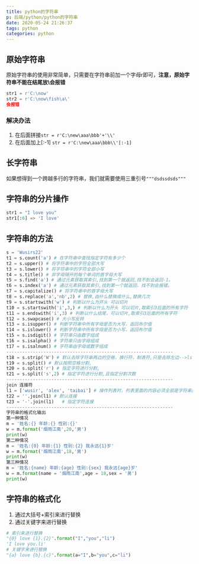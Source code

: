 ```yaml
---
title: python的字符串
p: 后端/python/python的字符串
date: 2020-05-24 21:26:37
tags: python
categories: python
---
```

## 原始字符串

原始字符串的使用非常简单，只需要在字符串前加一个字母r即可，**注意，原始字符串不能在结尾放\会报错**

```python
str1 = r'C:\now'
str2 = r'C:\now\fish\a\'
会报错
```

### 解决办法

1. 在后面拼接`str = r'C:\new\aaa\bbb'+'\\'`
2. 在后面加上[:-1] `str = r'C:\new\aaa\bbb\\'[:-1]`

## 长字符串

如果想得到一个跨越多行的字符串，我们就需要使用三重引号`"""dsdssdsds"""`

## 字符串的分片操作

```python
str1 = "I love you"
str1[:6] => 'I love'
```

## 字符串的方法

```python
s = 'Wusirs22'
t1 = s.count('a') # 在字符串中查找指定字符有多少个
t2 = s.upper() # 将字符串中的字符全部大写
t3 = s.lower() # 将字符串中的字符全部小写
t4 = s.title() # 非字母隔开的每个单词的首字母大写
t5 = s.find('a') # 通过元素获取其索引,找到第一个就返回,找不到会返回-1。
t6 = s.index('a') # 通过元素获取其索引,找到第一个就返回，找不到会报错。
t7 = s.capitalize() # 将字符串中的首字母大写
t8 = s.replace('a','nb',2) # 替换,由什么替换成什么,替换几次
t9 = s.startswith('w') # 判断以什么为开头 可以切片
t10 = s.startswith('i',3,) # 判断以什么为开头 可以切片,取索引3后面的所有字符
t11 = s.endswith('i',3) # 判断以什么结尾，可以切片,取索引3后面的所有字符
t12 = s.swapcase() # 大小写反转
t13 = s.isupper() # 判断字符串中所有字母是否为大写，返回布尔值
t14 = s.islower() # 判断字符串中所有字母是否为小写，返回布尔值
t15 = s.isdigit() # 字符串只由数字组成
t16 = s.isalpha() # 字符串只由字母组成
t17 = s.isalnum() # 字符串由字母或数字组成
---------------------------------------------------------------
t18 = s.strip('W') # 默认去除字符串两边的空格，换行符，制表符,只是去除左边-->lstrip()去除右边-->rstrip(),可设置去除的字符
t19 = s.split() # 默认按照空格分割,
t20 = s.split('r') # 指定字符进行分割,
t21 = s.split('s',2) # 指定字符进行分割,且指定分割次数
---------------------------------------------------------------
join 连接符
l1 = ['wusir', 'alex', 'taibai'] # 操作列表时，列表里面的内容必须全部是字符串类型
t22 = ''.join(l1) # 默认连接
t23 = '-'.join(l1)   # 指定字符连接
---------------------------------------------------------------
字符串的格式化输出
第一种情况
m = '姓名:{} 年龄:{} 性别:{}'
w = m.format('烟雨江南',20,'男')
print(w)
第二种情况
m = '姓名:{0} 年龄:{1} 性别:{2} 我永远{1}岁'
w = m.format('烟雨江南',18,'男')
print(w)
第三种情况
m = '姓名:{name} 年龄:{age} 性别:{sex} 我永远{age}岁'
w = m.format(name = '烟雨江南',age = 18,sex = '男')
print(w)
```

## 字符串的格式化

1. 通过大括号+索引来进行替换
2. 通过关键字来进行替换

```python
# 索引来进行替换
"{0} love {1}.{2}".format("I","you","li")
'I love you.li'
# 关键字来进行替换
"{a} love {b}.{c}".format(a="I",b="you",c="li")
```
